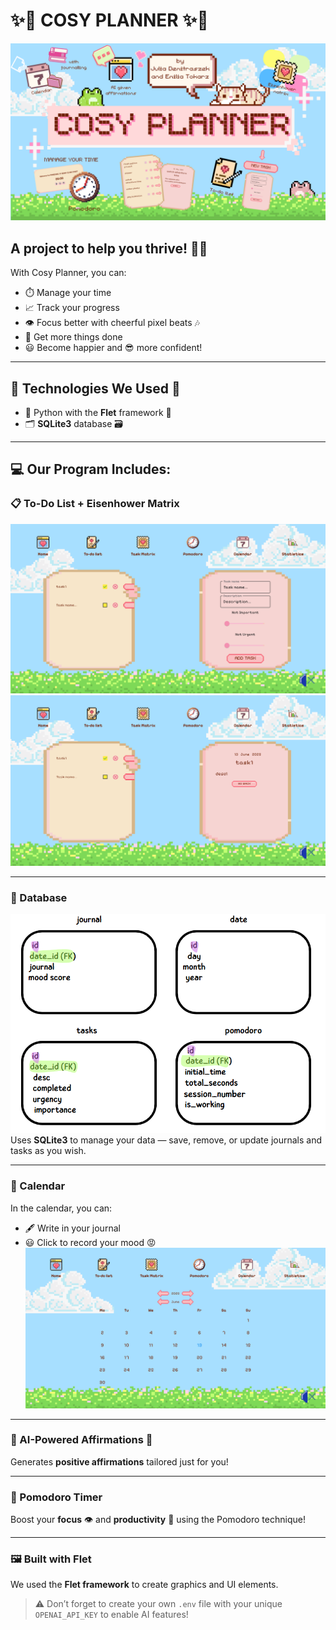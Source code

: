 # ✨🎀 COSY PLANNER ✨🎀  
![cosy_planner](./readme_images/cosy_planner.png)

## A project to help you thrive! 🌱🧠  
With Cosy Planner, you can:  
* ⏱️ Manage your time  
* 📈 Track your progress  
* 👁️ Focus better with cheerful pixel beats 🎶  
* 📠 Get more things done  
* 😃 Become happier and 😎 more confident!

---

## 🧰 Technologies We Used 🤖  
* 🐍 Python with the **Flet** framework 🪈  
* 🗂️ **SQLite3** database 🗃️

---

## 💻 Our Program Includes:

### 📋 To-Do List + Eisenhower Matrix  
![task](./readme_images/task.png)  
![task_display](./readme_images/display_task.png)

---

### 🧮 Database  
![database](./readme_images/database.png)  
Uses **SQLite3** to manage your data — save, remove, or update journals and tasks as you wish.

---

### 📅 Calendar  
In the calendar, you can:  
* 🖋️ Write in your journal  
* 😃 Click to record your mood 😡  
![calendar](./readme_images/calendar.png)

---

### 🧠 AI-Powered Affirmations 🤖  
Generates **positive affirmations** tailored just for you!

---

### 🍅 Pomodoro Timer  
Boost your **focus** 👁️ and **productivity** 🧠 using the Pomodoro technique!

---

### 🖼️ Built with Flet  
We used the **Flet framework** to create graphics and UI elements.  

> ⚠️ Don’t forget to create your own `.env` file with your unique `OPENAI_API_KEY` to enable AI features!
